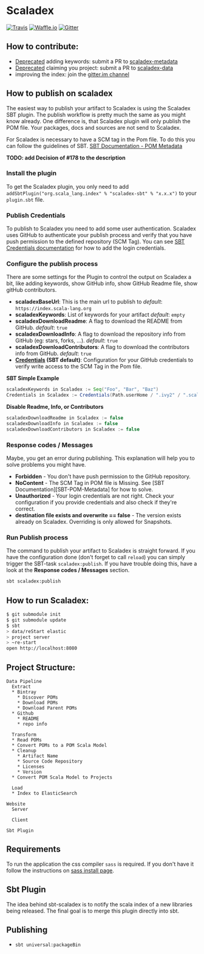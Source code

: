 [SBT-Credentials]: http://www.scala-sbt.org/0.13/docs/Publishing.html#Credentials
[SBT-POM-Meta]: http://www.scala-sbt.org/1.0/docs/Using-Sonatype.html#Third+-+POM+Metadata
[gitter.im channel]: https://gitter.im/scalacenter/scaladex
[scaladex-metadata]: https://github.com/scalacenter/scaladex-metadata
[scaladex-data]: https://github.com/scalacenter/scaladex-data
# Scaladex

[![Travis](https://img.shields.io/travis/scalacenter/scaladex.svg?style=flat-square)](https://travis-ci.org/scalacenter/scaladex)
[![Waffle.io](https://img.shields.io/waffle/label/scalacenter/scaladex/in%20progress.svg?style=flat-square)](https://waffle.io/scalacenter/scaladex)
[![Gitter](https://img.shields.io/gitter/room/scalacenter/scaladex.svg?style=flat-square)](https://gitter.im/scalacenter/scaladex)

## How to contribute:

* [Deprecated](#how-to-publish-on-scaladex) adding keywords: submit a PR to [scaladex-metadata]
* [Deprecated](#how-to-publish-on-scaladex) claiming you project: submit a PR to [scaladex-data]
* improving the index: join the [gitter.im channel]

## How to publish on scaladex

The easiest way to publish your artifact to Scaladex is using the Scaladex SBT plugin. The publish workflow is
pretty much the same as you might know already. One difference is, that Scaladex plugin will only publish
the POM file. Your packages, docs and sources are not send to Scaladex.

For Scaladex is necessary to have a SCM tag in the Pom file. To do this you can follow the guidelines of SBT.
[SBT Documentation - POM Metadata][SBT-POM-Meta]

**TODO: add Decision of #178 to the description** 

### Install the plugin

To get the Scaladex plugin, you only need to add `addSbtPlugin("org.scala_lang.index" % "scaladex-sbt" % "x.x.x")` to
your `plugin.sbt` file.

### Publish Credentials

To publish to Scaladex you need to add some user authentication. Scaladex uses GitHub to authenticate your publish
process and verify that you have push permission to the defined repository (SCM Tag). You can see
[SBT Credentials documentation][SBT-Credentials] for how to add the login credentials.

### Configure the publish process

There are some settings for the Plugin to control the output on Scaladex a bit, like adding keywords, show GitHub info,
show GitHub Readme file, show gitHub contributors.

* **scaladexBaseUrl**: This is the main url to publish to _default_: `https://index.scala-lang.org`
* **scaladexKeywords**: List of keywords for your artifact _default_: `empty`
* **scaladexDownloadReadme**: A flag to download the README from GitHub. _default_: `true`
* **scaladexDownloadInfo**: A flag to download the repository info from GitHub (eg: stars, forks, ...). _default_: `true`
* **scaladexDownloadContributors**: A flag to download the contributors info from GitHub. _default_: `true`
* **[Credentials][SBT-Credentials] (SBT default)**: Configuration for your GitHub credentials to verify write access to the SCM Tag in the Pom file.

**SBT Simple Example**
```scala
scaladexKeywords in Scaladex := Seq("Foo", "Bar", "Baz")
Credentials in Scaladex := Credentials(Path.userHome / ".ivy2" / ".scaladex.credentials")
```

**Disable Readme, Info, or Contributors**
```scala
scaladexDownloadReadme in Scaladex := false
scaladexDownloadInfo in Scaladex := false
scaladexDownloadContributors in Scaladex := false
```
### Response codes / Messages

Maybe, you get an error during publishing. This explanation will help you to solve problems you might have.

* **Forbidden** - You don't have push permission to the GitHub repository.
* **NoContent** - The SCM Tag in POM file is Missing. See [SBT Documentation][SBT-POM-Metadata] for how to solve.
* **Unauthorized** - Your login credentials are not right. Check your configuration if you provide 
credentials and also check if they're correct.
* **destination file exists and overwrite == false** - The version exists already on Scaladex. Overriding is
only allowed for Snapshots.

### Run Publish process

The command to publish your artifact to Scaladex is straight forward. If you have the configuration done
(don't forget to call `reload`) you can simply trigger the SBT-task `scaladex:publish`. If you have trouble
doing this, have a look at the **Response codes / Messages** section. 

```bash
sbt scaladex:publish
```

## How to run Scaladex:

```bash
$ git submodule init
$ git submodule update
$ sbt
> data/reStart elastic
> project server
> ~re-start
open http://localhost:8080
```

## Project Structure:

```
Data Pipeline
  Extract
  * Bintray
    * Discover POMs
    * Download POMs
    * Download Parent POMs
  * Github
    * README
    * repo info

  Transform
  * Read POMs
  * Convert POMs to a POM Scala Model
  * Cleanup
    * Artifact Name
    * Source Code Repository
    * Licenses
    * Version
  * Convert POM Scala Model to Projects

  Load
  * Index to ElasticSearch

Website
  Server

  Client

Sbt Plugin
```

## Requirements

To run the application the css compiler `sass` is required. If you don't have it follow the instructions on [sass install page](http://sass-lang.com/install).

## Sbt Plugin

The idea behind sbt-scaladex is to notify the scala index of a new libraries being released. The final goal is to merge this plugin directly into sbt.

## Publishing

* `sbt universal:packageBin`
